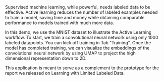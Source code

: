 Supervised machine learning, while powerful, needs labeled data to be
effective. Active learning reduces the number of labeled examples needed to
train a model, saving time and money while obtaining comparable performance to
models trained with much more data.

In this demo, we use the MNIST dataset to illustrate the Active Learning
workflow. To start, we train a convolutional neural network using only 1000 labeled
datapoints. You can kick off training in Tab "Training". Once the model has
completed training, we can visualize the embeddings of the convolutional neural network
by using UMAP to project the high dimensional representation down to 2D. 

This application is meant to serve as a complement to the
[prototype](https://activelearner.fastforwardlabs.com/) for the report
we released on Learning with Limited Labeled Data.